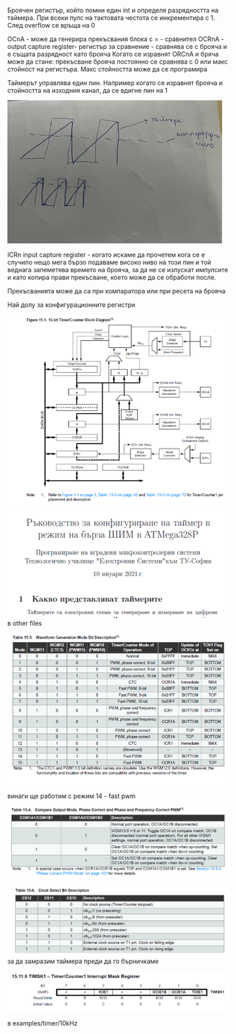 Броячен регистър, който помни един int и определя разрядността на таймера. При всеки пулс на тактовата честота се инкрементира с 1. След overflow се връща на 0

OCnA - може да генерира прекъсвания
блока с = - сравнител
OCRnA - output capture register- регистър за сравнение - сравнява се с брояча и е същата разрядност като брояча
Когато се изравнят ORCnA и бряча може да стане: прекъсване
брояча постоянно се сравнява с 0 или макс стойност на регистъра. Макс стойността може да се програмира

Таймерът управлява един пин. Например когато се изравнят брояча и стойността на изходния канал, да се вдигне пин на 1

![alt text](image-2.png)

ICRn input capture register - когато искаме да прочетем кога се е случило нещо мега бързо подаваме високо ниво на този пин и той веднага запеметява времето на брояча, за да не се изпускат импулсите и като копира прави прекъсване, което може да се обработи после. 

Прекъсванията може да са при компаратора или при ресета на брояча

Най долу за конфигурационните регистри

![alt text](image-3.png)

![alt text](image-4.png)
в other files

![alt text](image-5.png)
винаги ще работим с режим 14 - fast pwm

![alt text](image-6.png)

![alt text](image-7.png)
за да замразим таймера преди да го бърничкаме

![alt text](image-8.png)

в examples/timer/10kHz